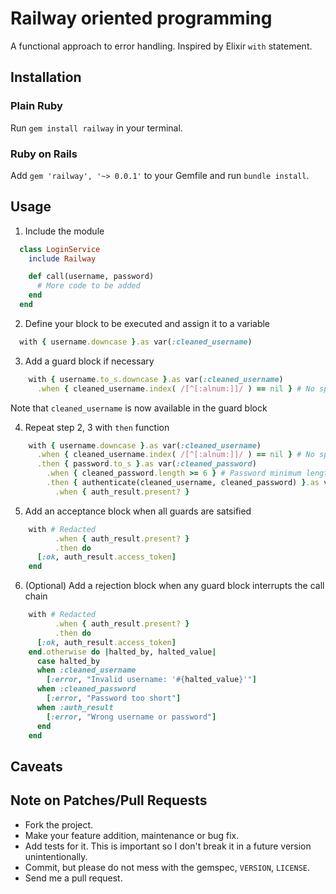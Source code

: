 # Railway oriented programming

A functional approach to error handling. Inspired by Elixir `with` statement.

## Installation

### Plain Ruby

Run `gem install railway` in your terminal.

### Ruby on Rails

Add `gem 'railway', '~> 0.0.1'` to your Gemfile and run `bundle install`.

## Usage

1. Include the module

```ruby
  class LoginService
    include Railway

    def call(username, password)
      # More code to be added
    end
  end
```

2. Define your block to be executed and assign it to a variable

```ruby
  with { username.downcase }.as var(:cleaned_username)
```

3. Add a guard block if necessary

```ruby
    with { username.to_s.downcase }.as var(:cleaned_username)
      .when { cleaned_username.index( /[^[:alnum:]]/ ) == nil } # No special character
```

Note that `cleaned_username` is now available in the guard block

4. Repeat step 2, 3 with `then` function

```ruby
    with { username.downcase }.as var(:cleaned_username)
      .when { cleaned_username.index( /[^[:alnum:]]/ ) == nil } # No special character
      .then { password.to_s }.as var(:cleaned_password)
        .when { cleaned_password.length >= 6 } # Password minimum length required
        .then { authenticate(cleaned_username, cleaned_password) }.as var(:auth_result)
          .when { auth_result.present? }
```

5. Add an acceptance block when all guards are satsified

```ruby
    with # Redacted
          .when { auth_result.present? }
          .then do
      [:ok, auth_result.access_token]
    end
```

6. (Optional) Add a rejection block when any guard block interrupts the call chain
```ruby
    with # Redacted
          .when { auth_result.present? }
          .then do
      [:ok, auth_result.access_token]
    end.otherwise do |halted_by, halted_value|
      case halted_by
      when :cleaned_username
        [:error, "Invalid username: '#{halted_value}'"]
      when :cleaned_password
        [:error, "Password too short"]
      when :auth_result
        [:error, "Wrong username or password"]
      end
    end
```

## Caveats

## Note on Patches/Pull Requests

* Fork the project.
* Make your feature addition, maintenance or bug fix.
* Add tests for it. This is important so I don't break it in a future version unintentionally.
* Commit, but please do not mess with the gemspec, `VERSION`, `LICENSE`.
* Send me a pull request.
